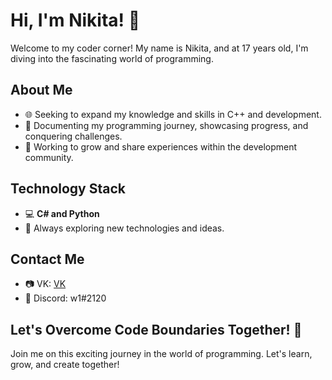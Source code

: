 # Hi, I'm Nikita! 👋

Welcome to my coder corner! My name is Nikita, and at 17 years old, I'm diving into the fascinating world of programming.

## About Me

- 🌐 Seeking to expand my knowledge and skills in C++ and development.
- 🚀 Documenting my programming journey, showcasing progress, and conquering challenges.
- 🌱 Working to grow and share experiences within the development community.

## Technology Stack

- 💻 **C# and Python**
- 🧠 Always exploring new technologies and ideas.

## Contact Me

- 📷 VK: [VK](https://vk.com/crhlkj)
- 💬 Discord: w1#2120
## Let's Overcome Code Boundaries Together! 🚀

Join me on this exciting journey in the world of programming. Let's learn, grow, and create together!
